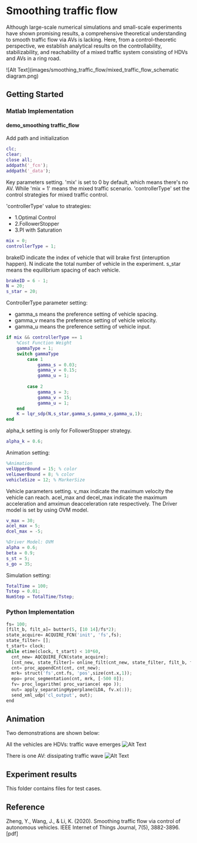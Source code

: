 # Smoothing traffic flow

Although large-scale numerical simulations and small-scale experiments have shown promising results, 
a comprehensive theoretical understanding to smooth traffic flow via AVs is lacking. Here, from a 
control-theoretic perspective, we establish analytical results on the controllability, stabilizability, 
and reachability of a mixed traffic system consisting of HDVs and AVs in a ring road.

![Alt Text](images/smoothing_traffic_flow/mixed_traffic_flow_schematic diagram.png)

## Getting Started

### Matlab Implementation
#### demo_smoothing traffic_flow
Add path and initialization
```matlab
clc;
clear;
close all;
addpath('_fcn');
addpath('_data');
```

Key parameters setting. 'mix' is set to 0 by default, which means there's no AV. While 'mix = 1' means the mixed traffic scenario. 'controllerType' set the control strategies for mixed traffic control. 

'controllerType' value to strategies:

- 1.Optimal Control  
- 2.FollowerStopper 
- 3.PI with Saturation

```matlab
mix = 0;
controllerType = 1;
```

brakeID indicate the index of vehicle that will brake first (interuption happen). N indicate the total number of vehicle in the experiment. s_star means the  equilibrium spacing of each vehicle.

```matlab
brakeID = 6 - 1;
N = 20;
s_star = 20;
```
ControllerType parameter setting:

- gamma_s means the preference setting of vehicle spacing.
- gamma_v means the preference setting of vehicle velocity.
- gamma_u means the preference setting of vehicle input.

```matlab
if mix && controllerType == 1
    %Cost Function Weight
    gammaType = 1;
    switch gammaType
        case 1
            gamma_s = 0.03;
            gamma_v = 0.15;
            gamma_u = 1;
            
        case 2
            gamma_s = 3;
            gamma_v = 15;
            gamma_u = 1;
    end
    K = lqr_sdp(N,s_star,gamma_s,gamma_v,gamma_u,1);
end
```

alpha_k setting is only for FollowerStopper strategy.
```matlab
alpha_k = 0.6;
```

Animation setting:
```matlab
%Animation
velUpperBound = 15; % color
velLowerBound = 8; % color
vehicleSize = 12; % MarkerSize
```

Vehicle parameters setting. v_max indicate the maximum velocity the vehicle can reach. acel_max and decel_max indicate the maximum acceleration and amximun deacceleration rate respectively. The Driver model is set by using OVM model.
```matlab
v_max = 30;
acel_max = 5;
dcel_max = -5;

%Driver Model: OVM
alpha = 0.6;
beta = 0.9;
s_st = 5;
s_go = 35;
```

Simulation setting:
``` matlab
TotalTime = 100;
Tstep = 0.01;
NumStep = TotalTime/Tstep;
```

### Python Implementation

```python
fs= 100;
[filt_b, filt_a]= butter(5, [10 14]/fs*2);
state_acquire= ACQUIRE_FCN('init', 'fs',fs);
state_filter= [];
t_start= clock;
while etime(clock, t_start) < 10*60,
  cnt_new= AQCQUIRE_FCN(state_acquire);
  [cnt_new, state_filter]= online_filt(cnt_new, state_filter, filt_b, filt.a);
  cnt= proc_appendCnt(cnt, cnt_new);
  mrk= struct('fs',cnt.fs, 'pos',size(cnt.x,1));
  epo= proc_segmentation(cnt, mrk, [-500 0]);
  fv= proc_logarithm( proc_variance( epo ));
  out= apply_separatingHyperplane(LDA, fv.x(:));
  send_xml_udp('cl_output', out);
end
```


## Animation
Two demonstrations are shown below:    

All the vehicles are HDVs: traffic wave emerges
![Alt Text](images/smoothing_traffic_flow/smoothing_traffic_flow_one_AV.gif)

There is one AV: dissipating traffic wave
![Alt Text](images/smoothing_traffic_flow/smoothing_traffic_flow_all_HDVs.gif)

## Experiment results
This folder contains files for test cases.

## Reference
Zheng, Y., Wang, J., & Li, K. (2020). Smoothing traffic flow via control 
of autonomous vehicles. IEEE Internet of Things Journal, 7(5), 3882-3896.[pdf]
